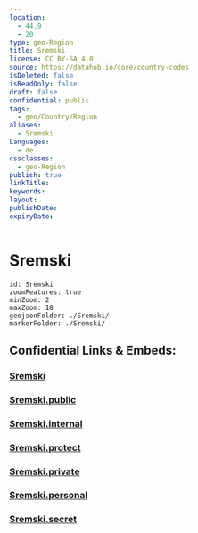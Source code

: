```yaml
---
location:
  - 44.9
  - 20
type: geo-Region
title: Sremski
license: CC BY-SA 4.0
source: https://datahub.io/core/country-codes
isDeleted: false
isReadOnly: false
draft: false
confidential: public
tags:
  - geo/Country/Region
aliases:
  - Sremski
Languages:
  - de
cssclasses:
  - geo-Region
publish: true
linkTitle:
keywords:
layout:
publishDate:
expiryDate:
---
```


# Sremski

```leaflet
id: Sremski
zoomFeatures: true 
minZoom: 2 
maxZoom: 18
geojsonFolder: ./Sremski/
markerFolder: ./Sremski/
```


## Confidential Links & Embeds: 

### [Sremski](/_Standards/Earth/Continent/Europe/Europe~South/Serbia/districts~Serbia/Sremski.md) 

### [Sremski.public](/_public/Earth/Continent/Europe/Europe~South/Serbia/districts~Serbia/Sremski.public.md) 

### [Sremski.internal](/_internal/Earth/Continent/Europe/Europe~South/Serbia/districts~Serbia/Sremski.internal.md) 

### [Sremski.protect](/_protect/Earth/Continent/Europe/Europe~South/Serbia/districts~Serbia/Sremski.protect.md) 

### [Sremski.private](/_private/Earth/Continent/Europe/Europe~South/Serbia/districts~Serbia/Sremski.private.md) 

### [Sremski.personal](/_personal/Earth/Continent/Europe/Europe~South/Serbia/districts~Serbia/Sremski.personal.md) 

### [Sremski.secret](/_secret/Earth/Continent/Europe/Europe~South/Serbia/districts~Serbia/Sremski.secret.md)

